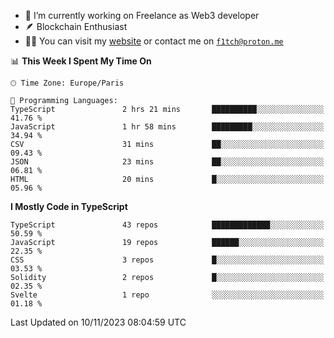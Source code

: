 - 🔭 I’m currently working on Freelance as Web3 developer
- 🪶 Blockchain Enthusiast
- 👨‍💻 You can visit my [website](https://f1tch.xyz) or contact me on [`f1tch@proton.me`](mailto:f1tch@proton.me)

<!--START_SECTION:waka-->
📊 **This Week I Spent My Time On** 

```text
🕑︎ Time Zone: Europe/Paris

💬 Programming Languages: 
TypeScript               2 hrs 21 mins       ██████████░░░░░░░░░░░░░░░   41.76 % 
JavaScript               1 hr 58 mins        █████████░░░░░░░░░░░░░░░░   34.94 % 
CSV                      31 mins             ██░░░░░░░░░░░░░░░░░░░░░░░   09.43 % 
JSON                     23 mins             ██░░░░░░░░░░░░░░░░░░░░░░░   06.81 % 
HTML                     20 mins             █░░░░░░░░░░░░░░░░░░░░░░░░   05.96 % 
```

**I Mostly Code in TypeScript** 

```text
TypeScript               43 repos            █████████████░░░░░░░░░░░░   50.59 % 
JavaScript               19 repos            ██████░░░░░░░░░░░░░░░░░░░   22.35 % 
CSS                      3 repos             █░░░░░░░░░░░░░░░░░░░░░░░░   03.53 % 
Solidity                 2 repos             █░░░░░░░░░░░░░░░░░░░░░░░░   02.35 % 
Svelte                   1 repo              ░░░░░░░░░░░░░░░░░░░░░░░░░   01.18 % 
```




 Last Updated on 10/11/2023 08:04:59 UTC
<!--END_SECTION:waka-->
